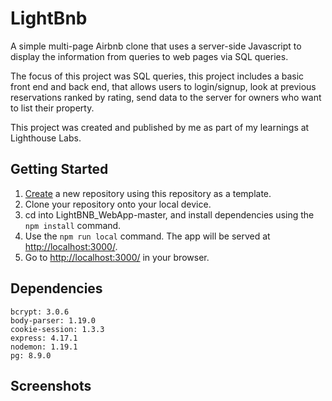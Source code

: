 # LightBnb

A simple multi-page Airbnb clone that uses a server-side Javascript to display the information from queries to web pages via SQL queries.

The focus of this project was SQL queries, this project includes a basic front end and back end, that allows users to login/signup, look at previous reservations ranked by rating, send data to the server for owners who want to list their property.

This project was created and published by me as part of my learnings at Lighthouse Labs.

## Getting Started

1. [Create](https://github.com/jalejandroveraloza/LightBnB) a new repository using this repository as a template.
2. Clone your repository onto your local device.
3. cd into LightBNB_WebApp-master, and install dependencies using the `npm install` command.
3. Use the `npm run local` command. The app will be served at <http://localhost:3000/>.
4. Go to <http://localhost:3000/> in your browser.

## Dependencies

    bcrypt: 3.0.6
    body-parser: 1.19.0
    cookie-session: 1.3.3
    express: 4.17.1
    nodemon: 1.19.1
    pg: 8.9.0

## Screenshots


